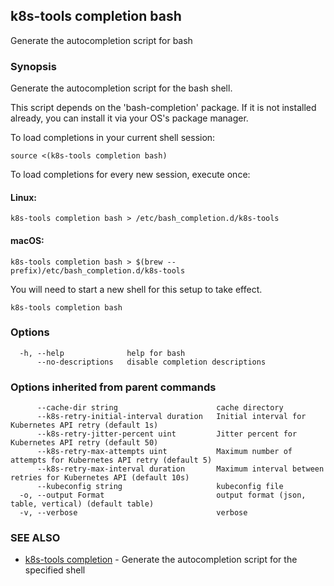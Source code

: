 ## k8s-tools completion bash

Generate the autocompletion script for bash

### Synopsis

Generate the autocompletion script for the bash shell.

This script depends on the 'bash-completion' package.
If it is not installed already, you can install it via your OS's package manager.

To load completions in your current shell session:

	source <(k8s-tools completion bash)

To load completions for every new session, execute once:

#### Linux:

	k8s-tools completion bash > /etc/bash_completion.d/k8s-tools

#### macOS:

	k8s-tools completion bash > $(brew --prefix)/etc/bash_completion.d/k8s-tools

You will need to start a new shell for this setup to take effect.


```
k8s-tools completion bash
```

### Options

```
  -h, --help              help for bash
      --no-descriptions   disable completion descriptions
```

### Options inherited from parent commands

```
      --cache-dir string                      cache directory
      --k8s-retry-initial-interval duration   Initial interval for Kubernetes API retry (default 1s)
      --k8s-retry-jitter-percent uint         Jitter percent for Kubernetes API retry (default 50)
      --k8s-retry-max-attempts uint           Maximum number of attempts for Kubernetes API retry (default 5)
      --k8s-retry-max-interval duration       Maximum interval between retries for Kubernetes API (default 10s)
      --kubeconfig string                     kubeconfig file
  -o, --output Format                         output format (json, table, vertical) (default table)
  -v, --verbose                               verbose
```

### SEE ALSO

* [k8s-tools completion](k8s-tools_completion.md)	 - Generate the autocompletion script for the specified shell

